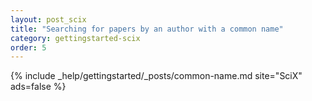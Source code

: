```yaml
---
layout: post_scix
title: "Searching for papers by an author with a common name"
category: gettingstarted-scix
order: 5
---
```


{% include _help/gettingstarted/_posts/common-name.md site="SciX" ads=false %}